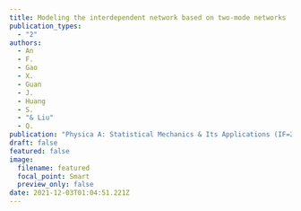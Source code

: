 ```yaml
---
title: Modeling the interdependent network based on two-mode networks
publication_types:
  - "2"
authors:
  - An
  - F.
  - Gao
  - X.
  - Guan
  - J.
  - Huang
  - S.
  - "& Liu"
  - Q.
publication: "Physica A: Statistical Mechanics & Its Applications (IF=2.243)"
draft: false
featured: false
image:
  filename: featured
  focal_point: Smart
  preview_only: false
date: 2021-12-03T01:04:51.221Z
---
```

